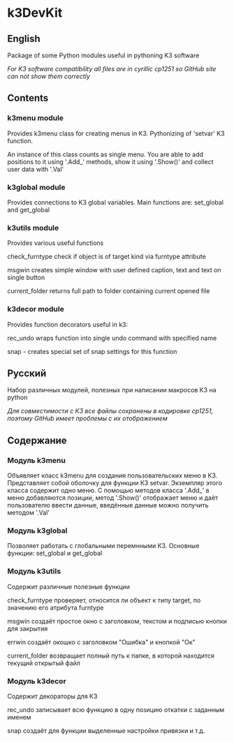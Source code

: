 # k3DevKit
English
---
Package of some Python modules useful in pythoning K3 software

*For K3 software compatibility all files are in cyrillic cp1251 so GitHub site can not show them correctly*
## Contents

### k3menu module
Provides k3menu class for creating menus in K3. Pythonizing of 'setvar' K3 function.

An instance of this class counts as single menu. You are able to add positions to it using '.Add_' methods, 
show it using '.Show()' and collect user data with '.Val'

### k3global module
Provides connections to K3 global variables. 
Main functions are:
set_global and get_global

### k3utils module
Provides various useful functions

check_furntype check if object is of target kind via furntype attribute

msgwin creates simple window with user defined caption, text and text on single button

current_folder returns full path to folder containing current opened file

### k3decor module
Provides function decorators useful in k3:

rec_undo wraps function into single undo command with specified name

snap - creates special set of snap settings for this function 

Русский
---
Набор различных модулей, полезных при написании макросов К3 на python

*Для совместимости с К3 все файлы сохранены в кодировке cp1251, поэтому GitHub имеет проблемы с их отображением*
## Содержание

### Модуль k3menu
Объявляет класс k3menu для создания пользовательских меню в К3. Представляет собой оболочку для функции К3 setvar.
Экземпляр этого класса содержит одно меню. С помощью методов класса '.Add_' в меню добавляются позиции, метод '.Show()' отображает меню и даёт пользователю ввести данные, введённые данные можно получить методом '.Val'

### Модуль k3global
Позволяет работать с глобальными перемнными К3. Основные функции:
set_global и get_global

### Модуль k3utils
Содержит различные полезные функции

check_furntype проверяет, относится ли объект к типу target, по значению его атрибута furntype

msgwin создаёт простое окно с заголовком, текстом и подписью кнопки для закрытия

errwin создаёт окошко с заголовком "Ошибка" и кнопкой "Ок"

current_folder возвращает полный путь к папке, в которой находится текущий открытый файл

### Модуль k3decor
Содержит декораторы для К3

rec_undo записывает всю функцию в одну позицию откатки с заданным именем

snap создаёт для функции выделенные настройки привязки и т.д.